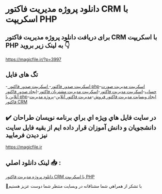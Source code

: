 # دانلود پروژه مدیریت فاکتور CRM با اسکریپت PHP

## برای دریافت دانلود پروژه مدیریت فاکتور CRM با اسکریپت PHP به لینک زیر بروید 👇

https://magicfile.ir/?p=3997

## تگ های فایل

-[ اسکریپت صدور فاکتور](https://magicfile.ir/product/%d9%be%d8%b1%d9%88%da%98%d9%87-%d9%85%d8%af%db%8c%d8%b1%db%8c%d8%aa-%d9%81%d8%a7%da%a9%d8%aa%d9%88%d8%b1-crm-%d8%a8%d8%a7-%d8%a7%d8%b3%da%a9%d8%b1%db%8c%d9%be%d8%aa-php/)-[ اسکریپت صدور فاکتور php](https://magicfile.ir/product/%d9%be%d8%b1%d9%88%da%98%d9%87-%d9%85%d8%af%db%8c%d8%b1%db%8c%d8%aa-%d9%81%d8%a7%da%a9%d8%aa%d9%88%d8%b1-crm-%d8%a8%d8%a7-%d8%a7%d8%b3%da%a9%d8%b1%db%8c%d9%be%d8%aa-php/)-[اسکریپت مدیریت صورت حساب](https://magicfile.ir/product/%d9%be%d8%b1%d9%88%da%98%d9%87-%d9%85%d8%af%db%8c%d8%b1%db%8c%d8%aa-%d9%81%d8%a7%da%a9%d8%aa%d9%88%d8%b1-crm-%d8%a8%d8%a7-%d8%a7%d8%b3%da%a9%d8%b1%db%8c%d9%be%d8%aa-php/)-[اسکریپت مدیریت فاکتور](https://magicfile.ir/product/%d9%be%d8%b1%d9%88%da%98%d9%87-%d9%85%d8%af%db%8c%d8%b1%db%8c%d8%aa-%d9%81%d8%a7%da%a9%d8%aa%d9%88%d8%b1-crm-%d8%a8%d8%a7-%d8%a7%d8%b3%da%a9%d8%b1%db%8c%d9%be%d8%aa-php/)-[اسکریپت مدیریت مشتریان فاکتور](https://magicfile.ir/product/%d9%be%d8%b1%d9%88%da%98%d9%87-%d9%85%d8%af%db%8c%d8%b1%db%8c%d8%aa-%d9%81%d8%a7%da%a9%d8%aa%d9%88%d8%b1-crm-%d8%a8%d8%a7-%d8%a7%d8%b3%da%a9%d8%b1%db%8c%d9%be%d8%aa-php/)-[ایجاد صدور فاکتور آنلاین با php](https://magicfile.ir/product/%d9%be%d8%b1%d9%88%da%98%d9%87-%d9%85%d8%af%db%8c%d8%b1%db%8c%d8%aa-%d9%81%d8%a7%da%a9%d8%aa%d9%88%d8%b1-crm-%d8%a8%d8%a7-%d8%a7%d8%b3%da%a9%d8%b1%db%8c%d9%be%d8%aa-php/)-[ایجاد وبسایت مدیریت فاکتور فروش](https://magicfile.ir/product/%d9%be%d8%b1%d9%88%da%98%d9%87-%d9%85%d8%af%db%8c%d8%b1%db%8c%d8%aa-%d9%81%d8%a7%da%a9%d8%aa%d9%88%d8%b1-crm-%d8%a8%d8%a7-%d8%a7%d8%b3%da%a9%d8%b1%db%8c%d9%be%d8%aa-php/)-[مدیریت فاکتور آنلاین](https://magicfile.ir/product/%d9%be%d8%b1%d9%88%da%98%d9%87-%d9%85%d8%af%db%8c%d8%b1%db%8c%d8%aa-%d9%81%d8%a7%da%a9%d8%aa%d9%88%d8%b1-crm-%d8%a8%d8%a7-%d8%a7%d8%b3%da%a9%d8%b1%db%8c%d9%be%d8%aa-php/)-[پروژه مدیریت فاکتور CRM](https://magicfile.ir/product/%d9%be%d8%b1%d9%88%da%98%d9%87-%d9%85%d8%af%db%8c%d8%b1%db%8c%d8%aa-%d9%81%d8%a7%da%a9%d8%aa%d9%88%d8%b1-crm-%d8%a8%d8%a7-%d8%a7%d8%b3%da%a9%d8%b1%db%8c%d9%be%d8%aa-php/)

## ✔️ در سايت فايل هاي ويژه اي براي برنامه نويسان طراحان دانشجويان و دانش آموزان قرار داده ايم از بقيه فايل سايت نيز ديدن فرماييد

https://magicfile.ir


## لينک دانلود اصلي 📥 :

[دانلود پروژه مدیریت فاکتور CRM با اسکریپت PHP](https://magicfile.ir/product/%d9%be%d8%b1%d9%88%da%98%d9%87-%d9%85%d8%af%db%8c%d8%b1%db%8c%d8%aa-%d9%81%d8%a7%da%a9%d8%aa%d9%88%d8%b1-crm-%d8%a8%d8%a7-%d8%a7%d8%b3%da%a9%d8%b1%db%8c%d9%be%d8%aa-php/) 


🙏با تشکر از همراهي شما مشتاقانه در وبسایت منتظر شما دوست عزیز هستیم

